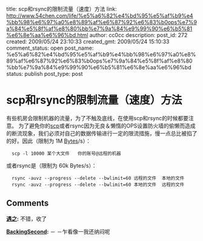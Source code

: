 title: scp和rsync的限制流量（速度）方法
link: http://www.54chen.com/life/%e5%a6%82%e4%bd%95%e5%af%b9%e4%bb%98%e6%97%a0%e8%89%af%e6%87%92%e6%83%b0ops%e7%9a%84%e5%8f%af%e8%80%bb%e7%9a%84%e9%99%90%e6%b5%81%e6%8e%aa%e6%96%bd.html
author: cc0cc
description: 
post_id: 272
created: 2009/05/24 23:10:33
created_gmt: 2009/05/24 15:10:33
comment_status: open
post_name: %e5%a6%82%e4%bd%95%e5%af%b9%e4%bb%98%e6%97%a0%e8%89%af%e6%87%92%e6%83%b0ops%e7%9a%84%e5%8f%af%e8%80%bb%e7%9a%84%e9%99%90%e6%b5%81%e6%8e%aa%e6%96%bd
status: publish
post_type: post

# scp和rsync的限制流量（速度）方法

有些机房会限制机器的流量，为了不触及底线，在使用scp和rsync的时候都要注意。 为了避免你的[scp](/c/406)或者rsync因为无良＆懒惰的OPS设置防火墙的偷懒而造成的断流现象，我们必须对自己的数据传输进行一定的限流措施，慢一点总比被掐了的好。因此（限制为 1M [Bytes](http://www.54chen.com/c/148)/s）： 
    
    
      scp -l 10000 某个大文件   你的账号@远程的机器

或者rsync是（限制为 60k Bytes/s）： 
    
    
      rsync -auvz --progress --delete --bwlimit=60 远程的文件  本地的文件
      rsync -auvz --progress --delete --bwlimit=60 本地的文件  远程的文件

## Comments

**[遇之](#10615 "2009-06-14 01:13:16"):** 不错，收了

**[BackingSecond](#10647 "2009-07-07 18:36:57"):** － －乍看像一我还纳闷呢

